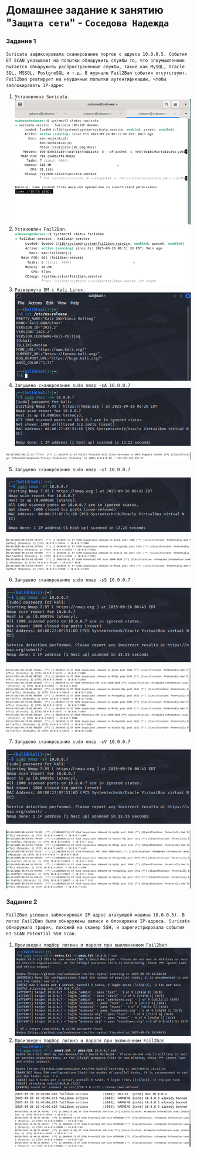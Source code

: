 # Домашнее задание к занятию "`Защита сети`" - `Соседова Надежда`

### Задание 1

`Suricata зафиксировала сканирование портов с адреса 10.0.0.5. События ET SCAN указывают на попытки обнаружить службы то, что злоумышленник пытается обнаружить распространенные службы, такие как MySQL, Oracle SQL, MSSQL, PostgreSQL и т.д.
В журнале Fail2Ban события отсутствуют. Fail2ban реагирует на неудачные попытки аутентификации, чтобы заблокировать IP-адрес`

1. `Установлена Suricata.`
![Suricata](img/Suricata.png)
2. `Установлен Fail2Ban.`
![Fail2ban](img/Fail2ban.png)
3. `Развернута ВМ с Kali Linux.`
![Fail2ban](img/Kali.png)
4. `Запущено сканирование sudo nmap -sA 10.0.0.7`
![Fail2ban](img/Cканирование%20sudo%20nmap%20-sA.png)

![Fail2ban](img/Результаты%20сканирования%20sudo%20nmap%20-sA.png)

5. `Запущено сканирование sudo nmap -sT 10.0.0.7`
   
![Fail2ban](img/Сканирование%20sudo%20nmap%20-sT.png)

![Fail2ban](img/Рехзультаты%20сканирования%20sudo%20nmap%20-sT.png)

6. `Запущено сканирование sudo nmap -sS 10.0.0.7`
   
![Fail2ban](img/Сканирование%20sudo%20nmap%20-sV%2010.0.0.7.png)

![Fail2ban](img/Результаты%20сканирования%20sudo%20nmap%20-sS%2010.0.0.7.png)

7. `Запущено сканирование sudo nmap -sV 10.0.0.7`
   
![Fail2ban](img/Сканирование%20sudo%20nmap%20-sV%2010.0.0.7.png)
 
![Fail2ban](img/Результаты%20сканирования%20sudo%20nmap%20-sV%2010.0.0.7.png)

### Задание 2

`Fail2Ban успешно заблокировал IP-адрес атакующей машины 10.0.0.5). В логах Fail2Ban были обнаружены записи о блокировке IP-адреса. Suricata обнаружила трафик, похожий на сканер SSH, и зарегистрировала события ET SCAN Potential SSH Scan.`

1. `Произведен подбор логина и пароля при выключенном Fail2ban`
![Hydra1](img/Hydra_without%20fail2ban.png)
2. `Произведен подбор логина и пароля при включенном Fail2ban`
![Hydra2](img/Hydra_with%20fail2ban.png)
![Hydra2](img/Fail2ban_block.png)
![Hydra2](img/Suricata_log.png)
